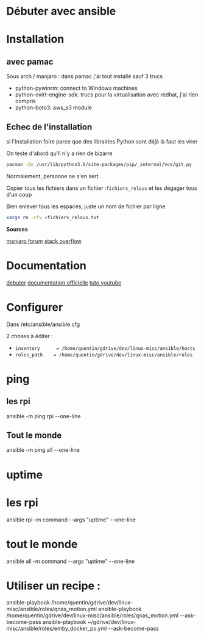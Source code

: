 # Débuter avec ansible

# Installation

## avec pamac

Sous arch / manjaro : dans pamac j'ai tout installé sauf 3 trucs

* python-pywinrm: connect to Windows machines
* python-ovirt-engine-sdk: trucs pour la virtualisation avec redhat, j'ai rien compris
* python-boto3: aws_s3 module

## Echec de l'installation

si l'installation foire parce que des librairies Python sont déjà là faut les virer

On teste d'abord qu'il n'y a rien de bizarre

~~~bash
pacman -Qo /usr/lib/python3.6/site-packages/pip/_internal/vcs/git.py
~~~

Normalement, personne ne s'en sert.

Copier tous les fichiers dans un fichier :`fichiers_relous` et les dégager tous d'un coup

Bien enlever tous les espaces, juste un nom de fichier par ligne

~~~bash
xargs rm -rfv <fichiers_relous.txt
~~~

**Sources**

[manjaro forum](https://forum.manjaro.org/t/failed-to-commit-transaction-due-to-python-conflict/49818)
[stack overflow](https://stackoverflow.com/a/21301892)

# Documentation

[debuter](https://linuxfr.org/users/skhaen/journaux/deploiement-et-automatisation-avec-ansible-partie-1)
[documentation officielle](https://docs.ansible.com/)
[tuto youtube](https://www.youtube.com/playlist?list=PLFiccIuLB0OiWh7cbryhCaGPoqjQ62NpU)

# Configurer

Dans /etc/ansible/ansible.cfg

2 choses à éditer :

* `inventory      = /home/quentin/gdrive/dev/linux-misc/ansible/hosts`
* `roles_path    = /home/quentin/gdrive/dev/linux-misc/ansible/roles`

# ping

## les rpi
ansible -m ping rpi --one-line

## Tout le monde
ansible -m ping all --one-line

# uptime

# les rpi
ansible rpi -m command --args "uptime" --one-line

# tout le monde
ansible all -m command --args "uptime" --one-line

# Utiliser un recipe :
ansible-playbook /home/quentin/gdrive/dev/linux-misc/ansible/roles/qnas_motion.yml
ansible-playbook /home/quentin/gdrive/dev/linux-misc/ansible/roles/qnas_motion.yml --ask-become-pass
ansible-playbook ~/gdrive/dev/linux-misc/ansible/roles/emby_docker_ps.yml --ask-become-pass
